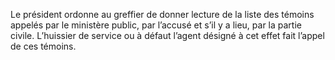 Le président ordonne au greffier de donner lecture de la liste des témoins appelés par le ministère public, par l’accusé et s’il y a lieu, par la partie civile.
L’huissier de service ou à défaut l’agent désigné à cet effet fait l’appel de ces témoins.